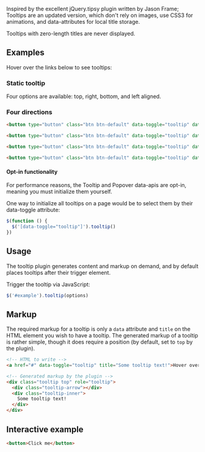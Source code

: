 Inspired by the excellent jQuery.tipsy plugin written by Jason Frame; Tooltips are an updated version, which don't rely on images, use CSS3 for animations, and data-attributes for local title storage.

Tooltips with zero-length titles are never displayed.

Examples
--------
Hover over the links below to see tooltips:

<example name="example"></example>

### Static tooltip
Four options are available: top, right, bottom, and left aligned.

<example name="static" height="50"></example>

### Four directions

<example name="static-directions"></example>
```html
<button type="button" class="btn btn-default" data-toggle="tooltip" data-placement="left" title="Tooltip on left">Tooltip on left</button>

<button type="button" class="btn btn-default" data-toggle="tooltip" data-placement="top" title="Tooltip on top">Tooltip on top</button>

<button type="button" class="btn btn-default" data-toggle="tooltip" data-placement="bottom" title="Tooltip on bottom">Tooltip on bottom</button>

<button type="button" class="btn btn-default" data-toggle="tooltip" data-placement="right" title="Tooltip on right">Tooltip on right</button>
```

#### Opt-in functionality
For performance reasons, the Tooltip and Popover data-apis are opt-in, meaning you must initialize them yourself.

One way to initialize all tooltips on a page would be to select them by their data-toggle attribute:
```js
$(function () {
  $('[data-toggle="tooltip"]').tooltip()
})
```

Usage
-----
The tooltip plugin generates content and markup on demand, and by default places tooltips after their trigger element.

Trigger the tooltip via JavaScript:
``` js
$('#example').tooltip(options)
```

Markup
------
The required markup for a tooltip is only a `data` attribute and `title` on the HTML element you wish to have a tooltip. The generated markup of a tooltip is rather simple, though it does require a position (by default, set to `top` by the plugin).

```html
<!-- HTML to write -->
<a href="#" data-toggle="tooltip" title="Some tooltip text!">Hover over me</a>

<!-- Generated markup by the plugin -->
<div class="tooltip top" role="tooltip">
  <div class="tooltip-arrow"></div>
  <div class="tooltip-inner">
    Some tooltip text!
  </div>
</div>
```

Interactive example
-------------------

<example name="interactive"></example>
```html
<button>Click me</button>
```